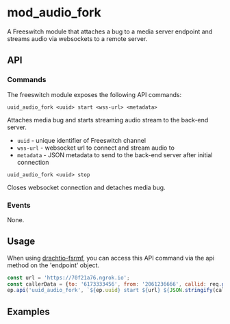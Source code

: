 # mod_audio_fork

A Freeswitch module that attaches a bug to a media server endpoint and streams audio via websockets to a remote server.

## API

### Commands
The freeswitch module exposes the following API commands:

```
uuid_audio_fork <uuid> start <wss-url> <metadata>
```
Attaches media bug and starts streaming audio stream to the back-end server.
- `uuid` - unique identifier of Freeswitch channel
- `wss-url` - websocket url to connect and stream audio to
- `metadata` - JSON metadata to send to the back-end server after initial connection

```
uuid_audio_fork <uuid> stop
```
Closes websocket connection and detaches media bug.

### Events
None.

## Usage
When using [drachtio-fsrmf](https://www.npmjs.com/package/drachtio-fsmrf), you can access this API command via the api method on the 'endpoint' object.
```js
const url = 'https://70f21a76.ngrok.io';
const callerData = {to: '6173333456', from: '2061236666', callid: req.get('Call-Id')};
ep.api('uuid_audio_fork', `${ep.uuid} start ${url} ${JSON.stringify(callerData)}`);
```
## Examples
